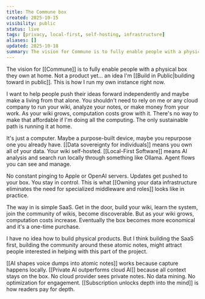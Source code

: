 ```yaml
---
title: The Commune box
created: 2025-10-15
visibility: public
status: live
tags: [privacy, local-first, self-hosting, infrastructure]
aliases: []
updated: 2025-10-18
summary: The vision for Commune is to fully enable people with a physical box they own at home. Self-host your wiki, run local AI, keep your data. This is how I run my instance today.
---
```


The vision for [[Commune]] is to fully enable people with a physical box they own at home. Not a product yet... an idea I'm [[Build in Public|building toward in public]]. This is how I run my own instance right now.

I want to help people push their ideas forward independently and maybe make a living from that alone. You shouldn't need to rely on me or any cloud company to run your wiki, analyze your notes, or make money from your work. As your wiki grows, computation costs grow with it. There's no way to make that affordable if I'm doing all the computing. The only sustainable path is running it at home.

It's just a computer. Maybe a purpose-built device, maybe you repurpose one you already have. [[Data sovereignty for individuals]] means you own all of your data. Your wiki self-hosted. [[Local-First Software]] means AI analysis and search run locally through something like Ollama. Agent flows you can see and manage.

No constant pinging to Apple or OpenAI servers. Updates get pushed to your box. You stay in control. This is what [[Owning your data infrastructure eliminates the need for specialized middleware and roles]] looks like in practice.

The way in is simple SaaS. Get in the door, build your wiki, learn the system, join the community of wikis, become discoverable. But as your wiki grows, computation costs increase. Eventually the box becomes more economical and it's a one-time purchase.

I have no idea how to build physical products. But I think building the SaaS first, building the community around these atomic notes, might attract people interested in helping with this part of the project.

[[AI shapes voice dumps into atomic notes]] works because capture happens locally. [[Private AI outperforms cloud AI]] because all context stays on the box. No cloud provider sees private notes. No data mining. No optimization for engagement. [[Subscription unlocks depth into the mind]] is how readers pay for depth.
